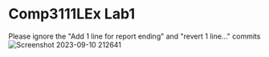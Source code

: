 # Comp3111LEx Lab1
Please ignore the "Add 1 line for report ending" and "revert 1 line..." commits  
![Screenshot 2023-09-10 212641](https://github.com/hoyinMok/Comp3111LEx/assets/144521708/b95aa065-69d0-4336-a755-6d4401db2795)
